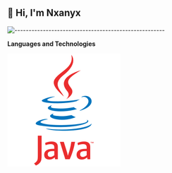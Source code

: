 ## 👋 Hi, I'm Nxanyx

![-----------------------------------------------------](https://raw.githubusercontent.com/andreasbm/readme/master/assets/lines/aqua.png)

**Languages and Technologies**

![Java](https://github.com/devicons/devicon/blob/master/icons/java/java-original-wordmark.svg)

